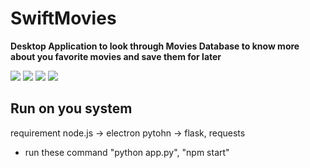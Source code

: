 
# SwiftMovies
<b>Desktop Application to look through Movies Database to know more about you favorite movies and save them for later</b>


![](https://user-images.githubusercontent.com/43581470/132725666-46b22ced-523d-4fa9-9135-3b270e05e905.png)
![](https://user-images.githubusercontent.com/43581470/132725668-70d60bd7-b5f0-4191-8382-8ac3629dee00.png)
![](https://user-images.githubusercontent.com/43581470/132725670-60ebcf3d-1612-4dc7-95c3-0d66dc7e3dee.png)
![](https://user-images.githubusercontent.com/43581470/132725673-e04c07b8-a1de-448a-ad10-f1689bd37c2f.png)

## Run on you system
requirement
  node.js -> electron
  pytohn -> flask, requests

- run these command "python app.py", "npm start"
